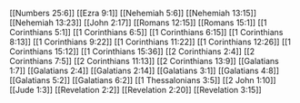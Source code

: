 [[Numbers 25:6]]
[[Ezra 9:1]]
[[Nehemiah 5:6]]
[[Nehemiah 13:15]]
[[Nehemiah 13:23]]
[[John 2:17]]
[[Romans 12:15]]
[[Romans 15:1]]
[[1 Corinthians 5:1]]
[[1 Corinthians 6:5]]
[[1 Corinthians 6:15]]
[[1 Corinthians 8:13]]
[[1 Corinthians 9:22]]
[[1 Corinthians 11:22]]
[[1 Corinthians 12:26]]
[[1 Corinthians 15:12]]
[[1 Corinthians 15:36]]
[[2 Corinthians 2:4]]
[[2 Corinthians 7:5]]
[[2 Corinthians 11:13]]
[[2 Corinthians 13:9]]
[[Galatians 1:7]]
[[Galatians 2:4]]
[[Galatians 2:14]]
[[Galatians 3:1]]
[[Galatians 4:8]]
[[Galatians 5:2]]
[[Galatians 6:2]]
[[1 Thessalonians 3:5]]
[[2 John 1:10]]
[[Jude 1:3]]
[[Revelation 2:2]]
[[Revelation 2:20]]
[[Revelation 3:15]]
